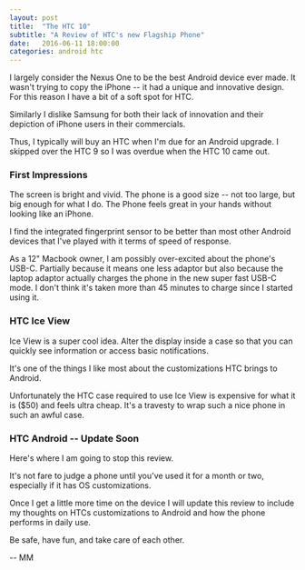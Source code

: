 ```yaml
---
layout: post
title:  "The HTC 10"
subtitle: "A Review of HTC's new Flagship Phone"
date:   2016-06-11 18:00:00
categories: android htc
---
```


I largely consider the Nexus One to be the best Android device ever made. It wasn't trying to
copy the iPhone -- it had a unique and innovative design. For this reason I have
a bit of a soft spot for HTC.

Similarly I dislike Samsung for both their lack of innovation and their depiction of iPhone
users in their commercials.

Thus, I typically will buy an HTC when I'm due for an Android upgrade. I skipped over the HTC 9
so I was overdue when the HTC 10 came out.

### First Impressions ###

The screen is bright and vivid. The phone is a good size -- not too large, but big enough for what I do. The Phone feels great in your hands without looking like an iPhone.

I find the integrated fingerprint sensor to be better than most other Android devices that I've
played with it terms of speed of response.

As a 12" Macbook owner, I am possibly over-excited about the phone's USB-C. Partially because it means one less adaptor but also because the laptop adaptor actually charges the phone in the new super fast USB-C mode. I don't think it's taken more than 45 minutes to charge since I started using it.

### HTC Ice View ###

Ice View is a super cool idea. Alter the display inside a case so that you can quickly see
information or access basic notifications.

It's one of the things I like most about the customizations HTC brings to Android.

Unfortunately the HTC case required to use Ice View is expensive for what it is ($50) and feels ultra cheap. It's a travesty to wrap such a nice phone in such an awful case.

### HTC Android -- Update Soon ###

Here's where I am going to stop this review.

It's not fare to judge a phone until you've used it for a month or two, especially if it has
OS customizations.

Once I get a little more time on the device I will update this review to include my thoughts on HTCs
customizations to Android and how the phone performs in daily use.


Be safe, have fun, and take care of each other.

-- MM
